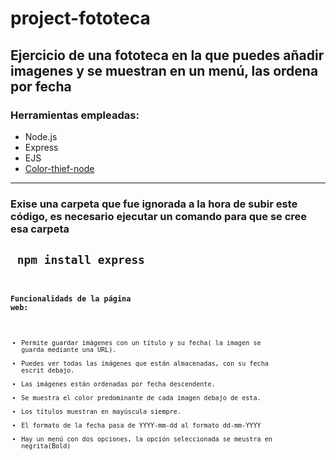 # project-fototeca

## Ejercicio de una fototeca en la que puedes añadir imagenes y se muestran en un menú, las ordena por fecha

### Herramientas empleadas:
 - Node.js
 - Express
 - EJS
 - [Color-thief-node](https://www.npmjs.com/package/color-thief-node)

---
### Exise una carpeta que fue ignorada a la hora de subir este código, es necesario ejecutar un comando para que se cree esa carpeta
<code> npm install express <code>
---
 
### Funcionalidads de la página web:
 - Permite guardar imágenes con un título y su fecha( la imagen se guarda mediante una URL).
 - Puedes ver todas las imágenes que están almacenadas, con su fecha escrit debajo.
 - Las imágenes están ordenadas por fecha descendente.
 - Se muestra el color predominante de cada imagen debajo de esta.
 - Los títulos  muestran en mayúscula siempre.
 - El formato de la fecha pasa de YYYY-mm-dd al formato dd-mm-YYYY
 - Hay un menú con dos opciones, la opción seleccionada se meustra en negrita(Bold)
